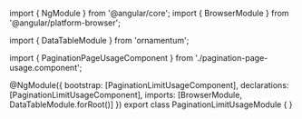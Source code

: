 import { NgModule } from '@angular/core';
import { BrowserModule } from '@angular/platform-browser';
  
import { DataTableModule } from 'ornamentum';
  
import { PaginationPageUsageComponent } from './pagination-page-usage.component';

@NgModule({
 bootstrap: [PaginationLimitUsageComponent],
 declarations: [PaginationLimitUsageComponent],
 imports: [BrowserModule, DataTableModule.forRoot()]
})
export class PaginationLimitUsageModule {
}
